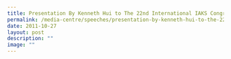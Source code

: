 ```yaml
---
title: Presentation By Kenneth Hui to The 22nd International IAKS Congress And FSB
permalink: /media-centre/speeches/presentation-by-kenneth-hui-to-the-22nd-international-iaks-congress-and-fsb/
date: 2011-10-27
layout: post
description: ""
image: ""
---
```

